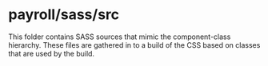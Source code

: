 # payroll/sass/src

This folder contains SASS sources that mimic the component-class hierarchy. These files
are gathered in to a build of the CSS based on classes that are used by the build.
